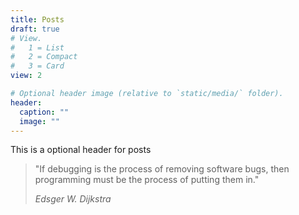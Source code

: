 ```yaml
---
title: Posts
draft: true
# View.
#   1 = List
#   2 = Compact
#   3 = Card
view: 2

# Optional header image (relative to `static/media/` folder).
header:
  caption: ""
  image: ""
---
```


This is a optional header for posts

> "If debugging is the process of removing software bugs, then programming must be the process of putting them in."
>
> <cite>Edsger W. Dijkstra</cite>